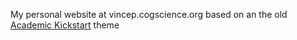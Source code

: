 My personal website at vincep.cogscience.org
based on an the old [Academic Kickstart](https://sourcethemes.com/academic/) theme
